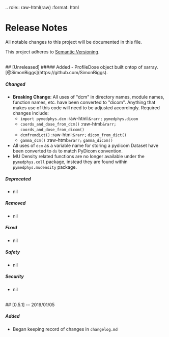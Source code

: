 .. role:: raw-html(raw)
    :format: html
# Release Notes
All notable changes to this project will be documented in this file.

This project adheres to [Semantic Versioning](https://semver.org/spec/v2.0.0.html).

<br/>
## [Unreleased]
##### Added
- ProfileDose object built ontop of xarray. [@SimonBiggs](https://github.com/SimonBiggs).

##### Changed
- **Breaking Change**: All uses of "dcm" in directory names, module names, function names, etc.
  have been converted to "dicom". Anything that makes use of this code will need to be
  adjusted accordingly. Required changes include:
    - `import pymedphys.dcm`       :raw-html:`&rarr;` `pymedphys.dicom`
    - `coords_and_dose_from_dcm()` :raw-html:`&rarr;` `coords_and_dose_from_dicom()`
    - `dcmfromdict()`              :raw-html:`&rarr;` `dicom_from_dict()`
    - `gamma_dcm()`                :raw-html:`&rarr;` `gamma_dicom()`
- All uses of `dcm` as a variable name for storing a pydicom Dataset have been converted to `ds` to
  match PyDicom convention.
- MU Density related functions are no longer available under the `pymedphys.coll` package, instead they are found within `pymedphys.mudensity` package.

##### Deprecated
- nil

##### Removed
- nil

##### Fixed
- nil

##### Safety
- nil

##### Security
- nil

<br/>
## [0.5.1] -- 2019/01/05

##### Added
- Began keeping record of changes in `changelog.md`


[Unreleased]: https://github.com/pymedphys/pymedphys/compare/v0.5.1...master
[0.5.1]: https://github.com/pymedphys/pymedphys/compare/v0.4.3...v0.5.1
